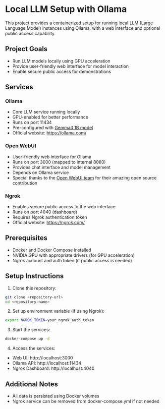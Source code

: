 # Local LLM Setup with Ollama

This project provides a containerized setup for running local LLM (Large Language Model) instances using Ollama, with a web interface and optional public access capability.

## Project Goals
- Run LLM models locally using GPU acceleration
- Provide user-friendly web interface for model interaction
- Enable secure public access for demonstrations

## Services

### Ollama
- Core LLM service running locally
- GPU-enabled for better performance
- Runs on port 11434
- Pre-configured with [Gemma3 1B model](https://ollama.com/library/gemma3:1b)
- Official website: https://ollama.com/

### Open WebUI
- User-friendly web interface for Ollama
- Runs on port 3000 (mapped to internal 8080)
- Provides chat interface and model management
- Depends on Ollama service
- Special thanks to the [Open WebUI team](https://github.com/open-webui/open-webui) for their amazing open source contribution

### Ngrok
- Enables secure public access to the web interface
- Runs on port 4040 (dashboard)
- Requires Ngrok authentication token
- Official website: https://ngrok.com/

## Prerequisites
- Docker and Docker Compose installed
- NVIDIA GPU with appropriate drivers (for GPU acceleration)
- Ngrok account and auth token (if public access is needed)

## Setup Instructions

1. Clone this repository:
```bash
git clone <repository-url>
cd <repository-name>
```

2. Set up environment variable (if using Ngrok):
```bash
export NGROK_TOKEN=your_ngrok_auth_token
```

3. Start the services:
```bash
docker-compose up -d
```

4. Access the services:
- Web UI: http://localhost:3000
- Ollama API: http://localhost:11434
- Ngrok Dashboard: http://localhost:4040

## Additional Notes
- All data is persisted using Docker volumes
- Ngrok service can be removed from docker-compose.yml if not needed